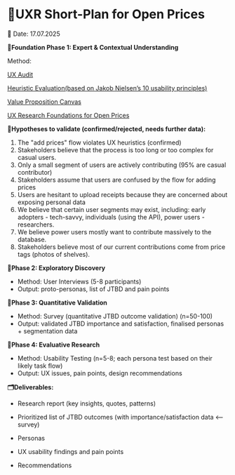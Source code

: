 # 📝UXR Short-Plan for Open Prices
📅 Date: 17.07.2025 

**🎯Foundation Phase 1: Expert & Contextual Understanding**

Method: 

[UX Audit](https://www.figma.com/board/gPtsX2q0ZF6WElF7YSAYjz/Open-Prices---UX-Audit?node-id=0-1&p=f&t=O3PVYKJISqT489NZ-0) 

[Heuristic Evaluation(based on Jakob Nielsen’s 10 usability principles)](https://docs.google.com/document/d/1WcEp9b5-WQlBL6M_BNHSUBdPZpA7MtYdfBfSzsl4Wts/edit?tab=t.0#heading=h.rvtq0jyhzdql)

[Value Proposition Canvas](https://docs.google.com/document/d/11_x-Q_b5DJBQmbrbDX5BAqcpW9nebrTshyVaS4PRRnc/edit?tab=t.0#heading=h.tehkwnbacyhn)

[UX Research Foundations for Open Prices](https://docs.google.com/document/d/128AW9FeZ54vmUZplM05Nn7POLXpOcwhablqOZjKJD8s/edit?tab=t.0#heading=h.dvgtvbvtlt1i)

🧪**Hypotheses to validate (confirmed/rejected, needs further data):**

1. The "add prices" flow violates UX heuristics (confirmed)
2. Stakeholders believe that the process is too long or too complex for casual users.
3. Only a small segment of users are actively contributing (95% are casual contributor)
4. Stakeholders assume that users are confused by the flow for adding prices
5. Users are hesitant to upload receipts because they are concerned about exposing personal data
6. We believe that certain user segments may exist, including: early adopters - tech-savvy, individuals (using the API), power users - researchers.
7. We believe power users mostly want to contribute massively to the database.
8. Stakeholders believe most of our current contributions come from price tags (photos of shelves).
 
 
**🎯Phase 2: Exploratory Discovery**
- Method: User Interviews (5-8 participants)
- Output: proto-personas, list of JTBD and pain points

**🎯Phase 3: Quantitative Validation**
- Method: Survey (quantitative JTBD outcome validation) (n=50-100)
- Output: validated JTBD importance and satisfaction, finalised personas + segmentation data

**🎯Phase 4: Evaluative Research**
- Method: Usability Testing (n=5-8; each persona test based on their likely task flow)
- Output: UX issues, pain points, design recommendations

**🗂️Deliverables:**

- Research report (key insights, quotes, patterns)

- Prioritized list of JTBD outcomes (with importance/satisfaction data <-- survey)

- Personas

- UX usability findings and pain points

- Recommendations
